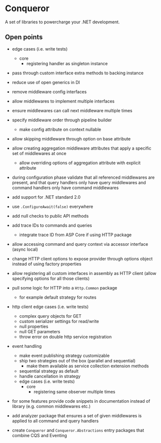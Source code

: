 # Conqueror

A set of libraries to powercharge your .NET development.

## Open points

- edge cases (i.e. write tests)
  - core
    - registering handler as singleton instance
- pass through custom interface extra methods to backing instance
- reduce use of open generics in DI
- remove middleware config interfaces
- allow middlewares to implement multiple interfaces
- ensure middlewares can call next middleware multiple times
- specify middleware order through pipeline builder
  - make config attribute on context nullable
- allow skipping middleware through option on base attribute
- allow creating aggregation middleware attributes that apply a specific set of middlewares at once
  - allow overriding options of aggregation attribute with explicit attribute
- during configuration phase validate that all referenced middlewares are present, and that query handlers only have query middlewares and command handlers only have command middlewares
- add support for .NET standard 2.0
- use `.ConfigureAwait(false)` everywhere
- add null checks to public API methods
- add trace IDs to commands and queries
  - integrate trace ID from ASP Core if using HTTP package
- allow accessing command and query context via accessor interface (async local)
- change HTTP client options to expose provider through options object instead of using factory properties
- allow registering all custom interfaces in assembly as HTTP client (allow specifying options for all those clients)
- pull some logic for HTTP into a `Http.Common` package
  - for example default strategy for routes
- http client edge cases (i.e. write tests)
  - complex query objects for GET
  - custom serializer settings for read/write
  - null properties
  - null GET parameters
  - throw error on double http service registration
- event handling

  - make event publishing strategy customizable
  - ship two strategies out of the box (parallel and sequential)
    - make them available as service collection extension methods
  - sequential strategy as default
  - handle cancellation in strategy
  - edge cases (i.e. write tests)
    - core
      - registering same observer multiple times

- for some features provide code snippets in documentation instead of library (e.g. common middlewares etc.)
- add analyzer package that ensures a set of given middlewares is applied to all command and query handlers
- create `Conqueror` and `Conqueror.Abstractions` entry packages that combine CQS and Eventing
